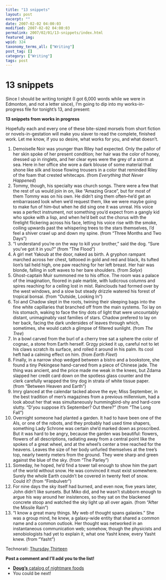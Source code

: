 ```yaml
---
title: "13 snippets"
layout: post
excerpt: ""
date: 2007-02-02 04:00:03
modified: 2007-02-02 04:00:03
permalink: 2007/02/01/13-snippets/index.html
featured_img: 
wpid: 324
taxonomy_terms_all: ["Writing"]
post_tag: []
category: ["Writing"]
tags: post
---
```


# 13 snippets

Since I should be writing tonight (I got 6,000 words while we were in Edmonton, and not a letter since), I’m going to dip into my works-in-progress file for tonight’s 13, and present:

**13 snippets from works in progress**

Hopefully each and every one of these bite-sized morsels from short fiction or novels-in-gestation will make you slaver to read the complete, finished work. Let me know, if you so desire, what works for you, and what doesn’t.

1. Demoiselle Noir was younger than Riley had expected. Only the pallor of her skin spoke of her present condition; her hair was the color of honey, dressed up in ringlets, and her clear eyes were the grey of a storm at sea. Here in her office she wore a dark blouse of some material that shone like silk and loose flowing trousers in a color that reminded Riley of the foam that crested whitecaps. (from *Everything that Never Happened*)
2. Tommy, though, his specialty was church songs. There were a few that the rest of us would join in on, like “Amazing Grace”, but for most of them Tommy was on his own. He didn’t sing them often–he’d get an embarrassed look when we’d request them, like we were maybe going to make fun of him–but when he did sing one it was unreal. His voice was a perfect instrument, not something you’d expect from a gangly kid who spoke with a lisp, and when he’d belt out the chorus with the firelight flickering across his face, letting his voice rise with the smoke, coiling upwards past the whispering trees to the stars themselves, I’d feel a shiver crawl up and down my spine. (from “Three Months and Two Days”)
3. “I understand you’re on the way to kill your brother,” said the dog. “Sure you’ve got it in you?” (from “The Flood”)
4. A girl met Yakoub at the door, naked as birth. A gryphon rampant marched across her chest, tattooed in gold and red and black, its tufted lion’s tail held high, one paw reaching for her left breast. Her hair was blonde, falling in soft waves to her bare shoulders. (from *Salyx*)
5. Ghost-captain Muir summoned me to his office. The room was a palace of the imagination, floored in pale marble, with ludicrous columns and spires reaching for a ceiling lost in mist. Rainclouds had formed over by the west windows, and a slow but steady drizzle watered his forest of tropical bonsai. (from “Outside, Looking In”)
6. Toi and Chadow slept in the roots, twining their sleeping bags into the fine white capillaries that branched off from the main systems. Toi lay on his stomach, waking to face the tiny dots of light that were uncountably distant, unimaginably vast families of stars. Chadow prefered to lay on her back, facing the dark undersides of leaves through which, sometimes, she would catch a glimpse of filtered sunlight. (from *The Tree*)
7. In a bowl carved from the burl of a cherry tree sat a sphere the color of cognac, a stone from Earth herself. Grzgy picked it up, careful not to let his claws scratch its surface, and rolled it around in his palm. Its cool heft had a calming effect on him. (from *Earth Fleet*)
8. Finally, in a narrow shop wedged between a bistro and a bookstore, she found a tiny Pekingese hand-carved from a piece of Chinese jade. The thing was ancient, and the price made me weak in the knees, but Zdama slapped her credit card down on the spotless glass counter and the clerk carefully wrapped the tiny dog in strata of white tissue paper. (from “Between Heaven and Earth”)
9. Imry glanced at the calendar tacked above the eye; Miss September, in the best tradition of men’s magazines from a previous millennium, had a look about her that was simultaneously hummingbird-shy and hard-core slutty. “D’you suppose it’s September? Out there?” (from “The Long Fall”)
10. Overnight someone had planted a garden. It had to have been one of the AIs, or one of the robots, and they probably had used time shapers, something Lady Schrone was certain she’d marked down as proscribed. But it was hard to be angry, because the garden was beautiful: flowers, flowers of all descriptions, radiating away from a central point like the spokes of a great wheel, and at the wheel’s center a tree reached for the heavens. Leaves the size of her body unfurled themselves at the tree’s top, nearly twenty meters from the ground. They were sharp and green against the blue of the sky. (from “The Parley”)
11. Someday, he hoped, he’d find a tower tall enough to show him the part of the world without snow. He was convinced it must exist somewhere. Surely the whole Earth couldn’t be covered in twenty feet of snow. Could it? (from “Fimbulvetr”)
12. For nine days the sky itself had burned, and even now, five years later, John didn’t like sunsets. But Miko did, and he wasn’t stubborn enough to argue his way around her insistences, so they sat on the blackened concrete stoop and watched the sky light up all over again. (from “After the Missile Rain”)
13. “I know a great many things. My web of thought spans galaxies.” She was a group mind, he knew, a galaxy-wide entity that shared a common name and a common outlook. Her thought was networked in an instantaneous communication web; somehow, though the physicists and xenobiologists had yet to explain it, what one Yasht knew, every Yasht knew. (from “Yasht”)

Technorati: [Thursday Thirteen](http://www.technorati.com/tags/thursday+thirteen)

**Post a comment and I’ll add you to the list!**

- [**Doug’s** catalog of nightmare foods](http://ballsandwalnuts.com/?p=1694)
- You could be next!